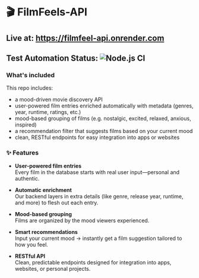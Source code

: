 # 🎬 FilmFeels-API

## Live at: https://filmfeel-api.onrender.com

## Test Automation Status: ![Node.js CI](https://github.com/MatthewFcode/FilmFeel-API/actions/workflows/nodejs-sqlite-ci.yml/badge.svg)

### What's included

This repo includes:

* a mood-driven movie discovery API  
* user-powered film entries enriched automatically with metadata (genres, year, runtime, ratings, etc.)  
* mood-based grouping of films (e.g. nostalgic, excited, relaxed, anxious, inspired)  
* a recommendation filter that suggests films based on your current mood  
* clean, RESTful endpoints for easy integration into apps or websites  

### ✨ Features

* **User-powered film entries**  
  Every film in the database starts with real user input—personal and authentic.  

* **Automatic enrichment**  
  Our backend layers in extra details (like genre, release year, runtime, and more) to flesh out each entry.  

* **Mood-based grouping**  
  Films are organized by the mood viewers experienced.  

* **Smart recommendations**  
  Input your current mood → instantly get a film suggestion tailored to how you feel.  

* **RESTful API**  
  Clean, predictable endpoints designed for integration into apps, websites, or personal projects.  
